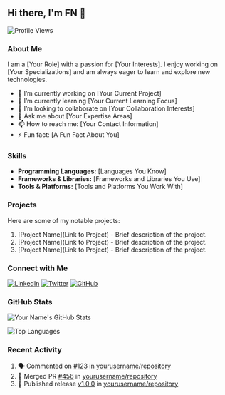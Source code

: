 ## Hi there, I'm FN 👋

![Profile Views](https://komarev.com/ghpvc/?username=yourusername&color=blue)

### About Me

I am a [Your Role] with a passion for [Your Interests]. I enjoy working on [Your Specializations] and am always eager to learn and explore new technologies.

- 🔭 I’m currently working on [Your Current Project]
- 🌱 I’m currently learning [Your Current Learning Focus]
- 👯 I’m looking to collaborate on [Your Collaboration Interests]
- 💬 Ask me about [Your Expertise Areas]
- 📫 How to reach me: [Your Contact Information]
- ⚡ Fun fact: [A Fun Fact About You]

### Skills

- **Programming Languages:** [Languages You Know]
- **Frameworks & Libraries:** [Frameworks and Libraries You Use]
- **Tools & Platforms:** [Tools and Platforms You Work With]

### Projects

Here are some of my notable projects:

1. [Project Name](Link to Project) - Brief description of the project.
2. [Project Name](Link to Project) - Brief description of the project.
3. [Project Name](Link to Project) - Brief description of the project.

### Connect with Me

[![LinkedIn](https://img.shields.io/badge/LinkedIn-Connect-blue)](https://www.linkedin.com/in/yourusername/)
[![Twitter](https://img.shields.io/twitter/follow/yourusername?style=social)](https://twitter.com/yourusername)
[![GitHub](https://img.shields.io/github/followers/yourusername?label=follow&style=social)](https://github.com/yourusername)

### GitHub Stats

![Your Name's GitHub Stats](https://github-readme-stats.vercel.app/api?username=yourusername&show_icons=true&theme=radical)

![Top Languages](https://github-readme-stats.vercel.app/api/top-langs/?username=yourusername&layout=compact&theme=radical)

### Recent Activity

<!--START_SECTION:activity-->
1. 🗣 Commented on [#123](https://github.com/yourusername/repository/issues/123) in [yourusername/repository](https://github.com/yourusername/repository)
2. 🎉 Merged PR [#456](https://github.com/yourusername/repository/pull/456) in [yourusername/repository](https://github.com/yourusername/repository)
3. 🚀 Published release [v1.0.0](https://github.com/yourusername/repository/releases/tag/v1.0.0) in [yourusername/repository](https://github.com/yourusername/repository)
<!--END_SECTION:activity-->
